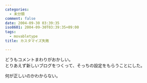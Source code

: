 ```yaml
---
categories:
  - 未分類
comment: false
date: 2004-09-30 03:39:35
iso8601: 2004-09-30T03:39:35+09:00
tags:
  - movabletype
title: カスタマイズ失敗

---
```


<div class="entry-body">
  <p>どうもコメントまわりがおかしい。<br />
    とりあえず新しいブログをつくって、そっちの設定をもらうことにした。</p>

  <p>何が正しいのかわからない。</p>
</div>
